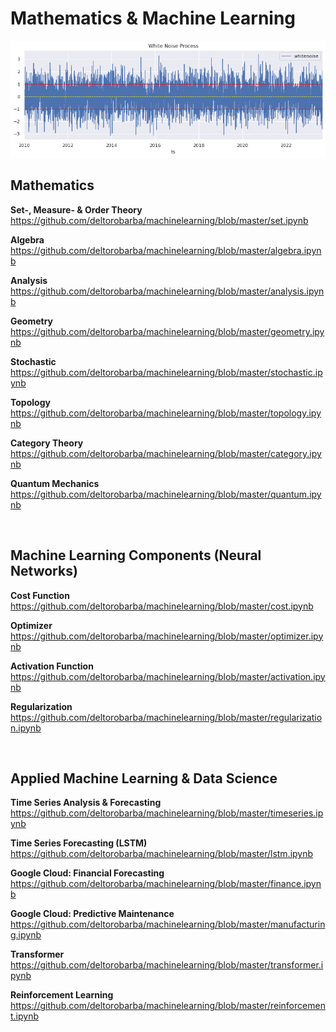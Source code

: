 # Mathematics & Machine Learning

<img src="https://raw.githubusercontent.com/deltorobarba/repo/master/whitenoise.png" alt="white noise">

<br>

## Mathematics

<b>Set-, Measure- & Order Theory</b><br>
https://github.com/deltorobarba/machinelearning/blob/master/set.ipynb

<b>Algebra</b><br>
https://github.com/deltorobarba/machinelearning/blob/master/algebra.ipynb

<b>Analysis</b><br>
https://github.com/deltorobarba/machinelearning/blob/master/analysis.ipynb

<b>Geometry</b><br>
https://github.com/deltorobarba/machinelearning/blob/master/geometry.ipynb

<b>Stochastic</b><br>
https://github.com/deltorobarba/machinelearning/blob/master/stochastic.ipynb

<b>Topology</b><br>
https://github.com/deltorobarba/machinelearning/blob/master/topology.ipynb

<b>Category Theory</b><br>
https://github.com/deltorobarba/machinelearning/blob/master/category.ipynb

<b>Quantum Mechanics</b><br>
https://github.com/deltorobarba/machinelearning/blob/master/quantum.ipynb

<br>


## Machine Learning Components (Neural Networks)

<b>Cost Function</b><br>
https://github.com/deltorobarba/machinelearning/blob/master/cost.ipynb

<b>Optimizer</b><br>
https://github.com/deltorobarba/machinelearning/blob/master/optimizer.ipynb

<b>Activation Function</b><br>
https://github.com/deltorobarba/machinelearning/blob/master/activation.ipynb

<b>Regularization</b><br>
https://github.com/deltorobarba/machinelearning/blob/master/regularization.ipynb


<br>


## Applied Machine Learning & Data Science

<b>Time Series Analysis & Forecasting</b><br>
https://github.com/deltorobarba/machinelearning/blob/master/timeseries.ipynb

<b>Time Series Forecasting (LSTM)</b><br>
https://github.com/deltorobarba/machinelearning/blob/master/lstm.ipynb

<b>Google Cloud: Financial Forecasting</b><br>
https://github.com/deltorobarba/machinelearning/blob/master/finance.ipynb

<b>Google Cloud: Predictive Maintenance</b><br>
https://github.com/deltorobarba/machinelearning/blob/master/manufacturing.ipynb

<b>Transformer</b><br>
https://github.com/deltorobarba/machinelearning/blob/master/transformer.ipynb

<b>Reinforcement Learning</b><br>
https://github.com/deltorobarba/machinelearning/blob/master/reinforcement.ipynb

<br>

